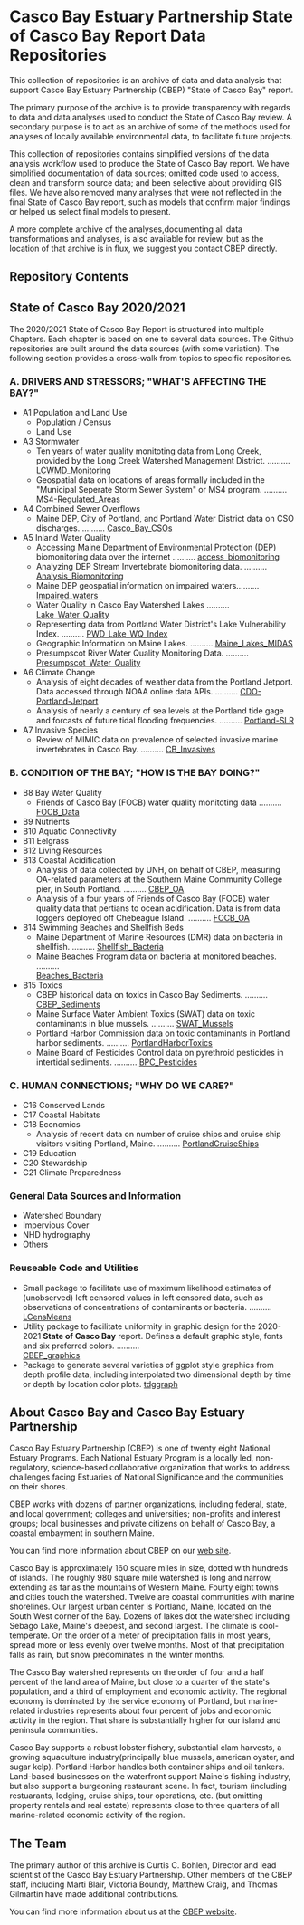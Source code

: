 # Casco Bay Estuary Partnership State of Casco Bay Report Data Repositories

This collection of repositories is an archive of data and data analysis that
support Casco Bay Estuary Partnership (CBEP) "State of Casco Bay" report.

The primary purpose of the archive is to provide transparency with regards to
data and data analyses used to conduct the State of Casco Bay review. A
secondary purpose is to act as an archive of some of the methods used for
analyses of locally available environmental data, to facilitate future projects.

This collection of repositories contains simplified versions of the data
analysis workflow used to produce the State of Casco Bay report.  We have
simplified documentation of data sources; omitted code used to access, clean and
transform source data; and been selective about providing GIS files.  We have
also removed many analyses that were not reflected in the final State of Casco
Bay report, such as models that confirm major findings or helped us select final
models to present.

A more complete archive of the analyses,documenting all data transformations and 
analyses, is also available for review, but as the location of that archive is in
flux, we suggest you contact CBEP directly.

## Repository Contents
<a name="Contents"></a>
## State of Casco Bay 2020/2021
The 2020/2021 State of Casco Bay Report is structured into multiple Chapters.
Each chapter is based on one to several data sources.  The Github
repositories are built around the data sources (with some variation).
The following section provides a cross-walk from topics to specific
repositories.

### A. DRIVERS AND STRESSORS; "WHAT'S AFFECTING THE BAY?"  
*  A1	Population and Land Use  
    *  Population / Census  
	*  Land Use  
*  A3	Stormwater  
    *  Ten years of water quality monitoting data from Long Creek, 
	  provided by the Long Creek Watershed Management District. .......... [LCWMD_Monitoring](https://github.com/CBEP-SoCB/LCWMD_Monitoring_sum)
    *  Geospatial data on locations of areas formally included in the
       "Municipal Seperate Storm Sewer System" or MS4 program. .......... 
	   [MS4-Regulated_Areas](https://github.com/CBEP-SoCB/MS4_Regulated_Areas_sum)  
*  A4	Combined Sewer Overflows  
    *  Maine DEP, City of Portland, and Portland Water District data
		on CSO discharges. .......... 
		[Casco_Bay_CSOs](https://github.com/CBEP-SoCB/Casco_Bay_CSOs_sum)  
*  A5 	Inland Water Quality  
    *  Accessing Maine Department of Environmental Protection (DEP)
	   biomonitoring data over the internet .......... 
	   [access_biomonitoring](https://github.com/ccb60/access_biomonitoring)  
    *  Analyzing DEP  Stream Invertebrate biomonitoring data. .......... 
	   [Analysis_Biomonitoring](https://github.com/ccb60/Analysis_Biomonitoring) 
    *  Maine DEP geospatial information on impaired waters.......... 
	   [Impaired_waters](https://github.com/ccb60/Impaired_waters)	 
    *  Water Quality in Casco Bay Watershed Lakes ..........
	   [Lake_Water_Quality](https://github.com/ccb60/Lake_Water_Quality)  
    *  Representing data from Portland Water District's Lake 
	   Vulnerability Index. .......... 
	   [PWD_Lake_WQ_Index](https://github.com/ccb60/PWD_Lake_WQ_Index)
    *  Geographic Information on Maine Lakes. ..........
	   [Maine_Lakes_MIDAS](https://github.com/ccb60/Maine_Lakes_MIDAS)  
    *  Presumpscot River Water Quality Monitoring Data. ..........
	   [Presumpscot_Water_Quality](https://github.com/ccb60/Presumpscot_WQ)  
*  A6	Climate Change  
    *  Analysis of eight decades of weather data from the Portland Jetport.
	   Data accessed through NOAA online data APIs.  ..........
	   [CDO-Portland-Jetport](https://github.com/ccb60/CDO-Portland-Jetport)  
	*  Analysis of nearly a century of sea levels at the Portland
	   tide gage and forcasts of future tidal flooding frequencies. .......... 
	   [Portland-SLR](https://github.com/ccb60/Portland-SLR)  
*  A7	Invasive Species 
    *  Review of MIMIC data on prevalence of selected invasive
	   marine invertebrates in Casco Bay. .......... 
	   [CB_Invasives](https://github.com/ccb60/CB_Invasives)
### B. CONDITION OF THE BAY; "HOW IS THE BAY DOING?"	
*  B8	Bay Water Quality  
    * Friends of Casco Bay (FOCB) water quality monitoting data .......... 
	[FOCB_Data](https://github.com/ccb60/FOCB_Data)  
*  B9	Nutrients  
*  B10	Aquatic Connectivity  
*  B11	Eelgrass  
*  B12	Living Resources  
*  B13	Coastal Acidification  
    * Analysis of data collected by UNH, on behalf of CBEP, measuring
	OA-related parameters at the Southern Maine Community College pier,
	in South Portland.  .......... 
	[CBEP_OA](https://github.com/ccb60//CBEP_OA)  
	* Analysis of a four years of Friends of Casco Bay (FOCB) water quality
	data that pertians to ocean acidification.  Data is from data loggers
	deployed off Chebeague Island. .......... 
	[FOCB_OA](https://github.com/ccb60//FOCB_OA)  
*  B14	Swimming Beaches and Shellfish Beds  
    *  Maine Department of Marine Resources (DMR) data on bacteria in
	shellfish. .......... 
	[Shellfish_Bacteria](https://github.com/ccb60//Shellfish_Bacteria)  
	*  Maine Beaches Program data on bacteria at monitored beaches. ..........  
	[Beaches_Bacteria](https://github.com/ccb60//Beaches_Bacteria)  
*  B15	Toxics  
    * CBEP historical data on toxics in Casco Bay Sediments. .......... 
	[CBEP_Sediments](https://github.com/ccb60//CBEP_Sediments)  
	* Maine Surface Water Ambient Toxics (SWAT) data on toxic
	contaminants in blue mussels. ..........
	[SWAT_Mussels](https://github.com/ccb60//SWAT_Mussels)  
	* Portland Harbor Commission data on toxic contaminants in Portland
	harbor sediments. .......... 
	[PortlandHarborToxics](https://github.com/ccb60//PortlandHarborToxics)  
	* Maine Board of Pesticides Control data on pyrethroid pesticides in
	intertidal sediments. .......... 
	[BPC_Pesticides](https://github.com/ccb60//BPC_Pesticides)  

### C. HUMAN CONNECTIONS; "WHY DO WE CARE?"	  
*  C16	Conserved Lands  
*  C17	Coastal Habitats  
*  C18	Economics  
    *  Analysis of recent data on number of cruise ships and cruise ship
	visitors visiting Portland, Maine. .......... 
	[PortlandCruiseShips](https://github.com/ccb60//PortlandCruiseShips)  
*  C19	Education  
*  C20	Stewardship  
*  C21	Climate Preparedness  

### General Data Sources and Information
*  Watershed Boundary
*  Impervious Cover
*  NHD hydrography
*  Others

### Reuseable Code and Utilities
*  Small package to facilitate use of maximum likelihood estimates of 
   (unobserved) left censored values in left censored data, such as
   observations of concentrations of contaminants or bacteria.
   ..........  [LCensMeans](https://github.com/CBEP-SoCB/LCensMeans)
*  Utility package to facilitate uniformity in graphic design for 
   the 2020-2021 **State of Casco Bay** report.  Defines a default
   graphic style, fonts and six preferred colors.  ..........  
   [CBEP_graphics](https://github.com/ccbCBEP-SoCB60/CBEP_graphics)
*  Package to generate several varieties of ggplot style graphics from depth 
   profile data, including interpolated two dimensional depth by time or
   depth by location color plots. [tdggraph](https://github.com/ccbCBEP-SoCB60/tdggraph)

## About Casco Bay and Casco Bay Estuary Partnership
Casco Bay Estuary Partnership (CBEP) is one of twenty eight National Estuary
Programs.  Each National Estuary Program is a locally led, non-regulatory,
science-based collaborative organization that works to address challenges facing
Estuaries of National Significance and the communities on their shores.

CBEP works with dozens of partner organizations, including federal, state, and
local government; colleges and universities; non-profits and interest groups;
local businesses and private citizens on behalf of Casco Bay, a coastal
embayment in southern Maine.

You can find more information about CBEP on our 
[web site](https://www.cascobayestuary.org).

Casco Bay is approximately 160 square miles in size, dotted with hundreds of
islands. The roughly 980 square mile watershed is long and narrow, extending as
far as the mountains of Western Maine.  Fourty eight towns and cities touch the
watershed.  Twelve are coastal communities with marine shorelines. Our largest
urban center is Portland, Maine, located on the South West corner of the Bay.
Dozens of lakes dot the watershed including Sebago Lake, Maine's deepest, and
second largest.  The climate is cool-temperate. On the order of a meter of
precipitation falls in most years, spread more or less evenly over twelve
months. Most of that precipitation falls as rain, but snow predominates in the
winter months.

The Casco Bay watershed represents on the order of four and a half  percent of
the land area of Maine, but close to a quarter of the state's population, and a
third of employment and economic activity.  The regional economy is dominated by
the service economy of Portland, but marine-related industries represents about
four percent of jobs and economic activity in the region. That share is
substantially higher for our island and peninsula communities.

Casco Bay supports a robust lobster fishery, substantial clam harvests, a
growing aquaculture industry(principally blue mussels, american oyster, and
sugar kelp). Portland Harbor handles both container ships and oil tankers.
Land-based businesses on the waterfront support Maine's fishing industry, but
also support a burgeoning restaurant scene.  In fact, tourism (including
restuarants, lodging, cruise ships, tour operations, etc. (but omitting property
rentals and real estate) represents close to three quarters of all
marine-related economic activity of the region.

## The Team
The primary author of this archive is Curtis C. Bohlen, Director and lead
scientist of the Casco Bay Estuary Partnership. Other members of the CBEP
staff, including Marti Blair, Victoria Boundy, Matthew Craig, and Thomas
Gilmartin have made additional contributions.

You can find more information about us at the 
[CBEP website](http://cascobayestuary.org).
